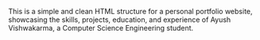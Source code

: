 This is a simple and clean HTML structure for a personal portfolio website, showcasing the skills, projects, education, and experience of Ayush Vishwakarma, a Computer Science Engineering student.
